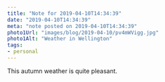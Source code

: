 ```yaml
---
title: "Note for 2019-04-10T14:34:39"
date: "2019-04-10T14:34:39"
meta: "note posted on 2019-04-10T14:34:39"
photo1Url: "images/blog/2019-04-10/pv4mWVigg.jpg"
photo1Alt: "Weather in Wellington"
tags:
- personal
---
```

This autumn weather is quite pleasant.
